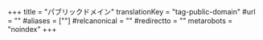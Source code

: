 +++
title = "パブリックドメイン"
translationKey = "tag-public-domain"
#url = ""
#aliases = [""]
#relcanonical = ""
#redirectto = ""
metarobots = "noindex"
+++
